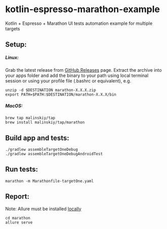 # kotlin-espresso-marathon-example
Kotlin + Espresso + Marathon UI tests automation example for multiple targets

## Setup:

##### Linux:
Grab the latest release from [GitHub Releases](https://github.com/Malinskiy/marathon/releases) page. Extract the archive into your apps folder and add the binary to your path using local terminal session or using your profile file (.bashrc or equivalent), e.g.

```
unzip -d $DESTINATION marathon-X.X.X.zip
export PATH=$PATH:$DESTINATION/marathon-X.X.X/bin
```
##### MacOS:
```
brew tap malinskiy/tap
brew install malinskiy/tap/marathon
```

## Build app and tests:
```
./gradlew assembleTargetOneDebug
./gradlew assembleTargetOneDebugAndroidTest
```

## Run tests:
```
marathon -m Marathonfile-targetOne.yaml
```

## Report:
Note: Allure must be installed [locally](https://docs.qameta.io/allure/#_installing_a_commandline) 
```
cd marathon
allure serve
```
